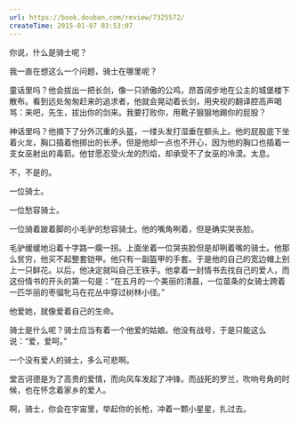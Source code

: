 ```yaml
---
url: https://book.douban.com/review/7325572/
createTime: 2015-01-07 03:53:07
---
```


你说，什么是骑士呢？

我一直在想这么一个问题，骑士在哪里呢？

童话里吗？他会拔出一把长剑，像一只骄傲的公鸡，昂首阔步地在公主的城堡楼下散布。看到远处匆匆赶来的追求者，他就会晃动着长剑，用央视的翻译腔高声喝骂：来吧，先生，拔出你的剑来。我要打败你，用靴子狠狠地踢你的屁股？

神话里吗？他摘下了分外沉重的头盔，一缕头发打湿垂在额头上。他的屁股底下坐着火龙，胸口插着他掷出的长矛。但是他却一点也不开心，因为他的胸口也插着一支女巫射出的毒箭。他甘愿忍受火龙的烈焰，却承受不了女巫的冷漠。太息。

不，不是的。

一位骑士。

一位愁容骑士。

一位骑着跛着脚的小毛驴的愁容骑士。他的嘴角咧着，但是确实哭丧脸。

毛驴缓缓地沿着十字路一瘸一拐。上面坐着一位哭丧脸但是却咧着嘴的骑士。他那么贫穷，他买不起整套铠甲。他只有一副盔甲的手套。于是他的自己的宽边帽上别上一只鲜花。以后，他决定就叫自己王铁手。他拿着一封情书去找自己的爱人，而这份情书的开头的第一句是：“在五月的一个美丽的清晨，一位苗条的女骑士跨着一匹华丽的枣骝牝马在花丛中穿过树林小径。”

他爱她，就像爱着自己的生命。

骑士是什么呢？骑士应当有着一个他爱的姑娘。他没有战号，于是只能这么说：“爱，爱呵。”

一个没有爱人的骑士，多么可悲啊。

堂吉诃德是为了高贵的爱情，而向风车发起了冲锋。而战死的罗兰，吹响号角的时候，也在怀念着家乡的爱人。

啊，骑士，你会在宇宙里，举起你的长枪，冲着一颗小星星，扎过去。